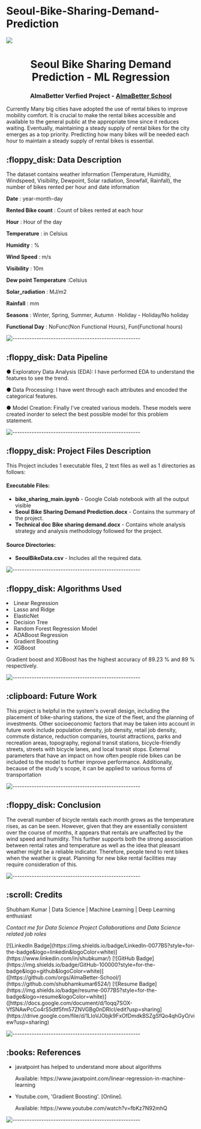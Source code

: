 # Seoul-Bike-Sharing-Demand-Prediction

<h><img src="[https://media.giphy.com/media/26gJAJQ2OVynPuTYY/giphy.gif](https://drive.google.com/file/d/1BjLxdlz4-456xoUwZomVEYyTEF-31f4-/view?usp=sharing)" align="centre"></h>
<h1 align="center"> Seoul Bike Sharing Demand Prediction - ML Regression </h1>
<h3 align="center"> AlmaBetter Verfied Project - <a href="https://www.almabetter.com/"> AlmaBetter School </a> </h5>

<p>Currently Many big cities have adopted the use of rental bikes to improve mobility comfort. It is crucial to make the rental bikes accessible and available to the general public at the appropriate time since it reduces waiting. Eventually, maintaining a steady supply of rental bikes for the city emerges as a top priority. Predicting how many bikes will be needed each hour to maintain a steady supply of rental bikes is essential.</p>

<h2> :floppy_disk: Data Description</h2>

<p>The dataset contains weather information (Temperature, Humidity, Windspeed, Visibility, Dewpoint, Solar radiation, Snowfall, Rainfall), the number of bikes rented per hour and date information</p>

**Date** : year-month-day

**Rented Bike count** : Count of bikes rented at each  hour

**Hour** : Hour of the day

**Temperature** : in Celsius

**Humidity** : %

**Wind Speed** : m/s

**Visibility** : 10m

**Dew point Temperature** :Celsius

**Solar_radiation** : MJ/m2

**Rainfall** : mm

**Seasons** : Winter, Spring, Summer, Autumn ∙ Holiday - Holiday/No holiday 

**Functional Day** : NoFunc(Non Functional Hours),  Fun(Functional hours)

![-----------------------------------------------------](https://raw.githubusercontent.com/andreasbm/readme/master/assets/lines/rainbow.png)

<h2> :floppy_disk: Data Pipeline</h2>

● Exploratory Data Analysis (EDA): I have performed EDA to understand the features to see the trend.

● Data Processing: I have went through each attributes and encoded the categorical features.

● Model Creation: Finally I've created various models. These models were created inorder to select the best possible model for this problem statement.

![-----------------------------------------------------](https://raw.githubusercontent.com/andreasbm/readme/master/assets/lines/rainbow.png)

<h2> :floppy_disk: Project Files Description</h2>

<p>This Project includes 1 executable files, 2 text files as well as 1 directories as follows:</p>
<h4>Executable Files:</h4>

<ul>
  <li><b>bike_sharing_main.ipynb</b> - Google Colab notebook with all the output visible</li>
  <li><b>Seoul Bike Sharing Demand Prediction.docx</b> - Contains the summary of the project.</li>
  <li><b>Technical doc Bike sharing demand.docx</b> - Contains whole analysis strategy and analysis methodology followed for the project.</li>
</ul>

<h4>Source Directories:</h4>
<ul>
  <li><b>SeoulBikeData.csv</b> - Includes all the required data.</li>
</ul>

![-----------------------------------------------------](https://raw.githubusercontent.com/andreasbm/readme/master/assets/lines/rainbow.png)

<h2> :floppy_disk: Algorithms Used </h2>
<li>Linear Regression</li>
<li>Lasso and Ridge</li>
<li>ElasticNet</li>
<li>Decision Tree</li>
<li>Random Forest Regression Model</li>
<li>ADABoost Regression</li>
<li>Gradient Boosting</li>
<li>XGBoost</li>
<p>Gradient boost and XGBoost has the highest accuracy of 89.23 % and 89 % respectively.</p>

![-----------------------------------------------------](https://raw.githubusercontent.com/andreasbm/readme/master/assets/lines/rainbow.png)

<h2> :clipboard: Future Work</h2>
<p> This project is helpful in the system's overall design, including the placement of bike-sharing stations, the size of the fleet, and the planning of investments. Other socioeconomic factors that may be taken into account in future work include population density, job density, retail job density, commute distance, reduction companies, tourist attractions, parks and recreation areas, topography, regional transit stations, bicycle-friendly streets, streets with bicycle lanes, and local transit stops. External parameters that have an impact on how often people ride bikes can be included to the model to further improve performance. Additionally, because of the study's scope, it can be applied to various forms of transportation </p>

![-----------------------------------------------------](https://raw.githubusercontent.com/andreasbm/readme/master/assets/lines/rainbow.png)

<h2>:floppy_disk: Conclusion</h2>
<p>The overall number of bicycle rentals each month grows as the temperature rises, as can be seen. However, given that they are essentially consistent over the course of months, it appears that rentals are unaffected by the wind speed and humidity. This further supports both the strong association between rental rates and temperature as well as the idea that pleasant weather might be a reliable indicator. Therefore, people tend to rent bikes when the weather is great.
Planning for new bike rental facilities may require consideration of this.</p>

![-----------------------------------------------------](https://raw.githubusercontent.com/andreasbm/readme/master/assets/lines/rainbow.png)

<!-- CREDITS -->
<h2 id="credits"> :scroll: Credits</h2>

Shubham Kumar | Data Science | Machine Learning | Deep Learning enthusiast

<p> <i> Contact me for Data Science Project Collaborations and Data Science related job roles</i></p>
[![LinkedIn Badge](https://img.shields.io/badge/LinkedIn-0077B5?style=for-the-badge&logo=linkedin&logoColor=white)](https://www.linkedin.com/in/shubkumar/)
[![GitHub Badge](https://img.shields.io/badge/GitHub-100000?style=for-the-badge&logo=github&logoColor=white)]([https://github.com/orgs/AlmaBetter-School/](https://github.com/shubhamkumar6524/)
[![Resume Badge](https://img.shields.io/badge/resume-0077B5?style=for-the-badge&logo=resume&logoColor=white)]([https://docs.google.com/document/d/1oqq7SOX-VfSNAwPcCo4rS5dtf5fm57ZNVGBg0nDRIcI/edit?usp=sharing](https://drive.google.com/file/d/1LIoVJObjk9FxOfDmdkBSZgSfQo4qhGyO/view?usp=sharing)


![-----------------------------------------------------](https://raw.githubusercontent.com/andreasbm/readme/master/assets/lines/rainbow.png)
<h2> :books: References</h2>
<ul>
  <li><p>javatpoint has helped to understand more about algorithms</p>
      <p>Available: https://www.javatpoint.com/linear-regression-in-machine-learning</p>
  </li>
 
  <li><p>Youtube.com, 'Gradient Boosting'. [Online].</p>
      <p>Available: https://www.youtube.com/watch?v=fbKz7N92mhQ</p>
  </li>
 
</ul>

![-----------------------------------------------------](https://raw.githubusercontent.com/andreasbm/readme/master/assets/lines/rainbow.png)
